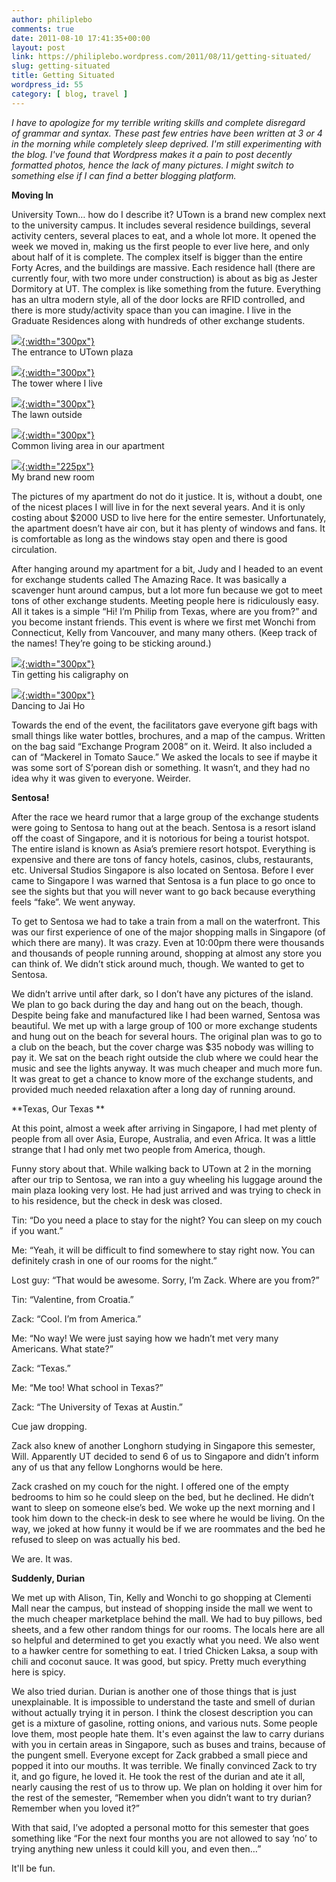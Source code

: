 ```yaml
---
author: philiplebo
comments: true
date: 2011-08-10 17:41:35+00:00
layout: post
link: https://philiplebo.wordpress.com/2011/08/11/getting-situated/
slug: getting-situated
title: Getting Situated
wordpress_id: 55
category: [ blog, travel ]
---
```




_I have to apologize for my terrible writing skills and complete disregard of grammar and syntax. These past few entries have been written at 3 or 4 in the morning while completely sleep deprived. I'm still experimenting with the blog. I've found that Wordpress makes it a pain to post decently formatted photos, hence the lack of many pictures. I might switch to something else if I can find a better blogging platform._

**Moving In**

University Town… how do I describe it? UTown is a brand new complex next to the university campus. It includes several residence buildings, several activity centers, several places to eat, and a whole lot more. It opened the week we moved in, making us the first people to ever live here, and only about half of it is complete. The complex itself is bigger than the entire Forty Acres, and the buildings are massive. Each residence hall (there are currently four, with two more under construction) is about as big as Jester Dormitory at UT. The complex is like something from the future. Everything has an ultra modern style, all of the door locks are RFID controlled, and there is more study/activity space than you can imagine. I live in the Graduate Residences along with hundreds of other exchange students.

[![](http://philiplebo.files.wordpress.com/2011/08/img_16391.jpg){:width="300px"}](http://philiplebo.files.wordpress.com/2011/08/img_16391.jpg)  
The entrance to UTown plaza

[![](http://philiplebo.files.wordpress.com/2011/08/img_1640.jpg){:width="300px"}](http://philiplebo.files.wordpress.com/2011/08/img_1640.jpg)  
The tower where I live

[![](http://philiplebo.files.wordpress.com/2011/08/img_1642.jpg){:width="300px"}](http://philiplebo.files.wordpress.com/2011/08/img_1642.jpg)  
The lawn outside

[![](http://philiplebo.files.wordpress.com/2011/08/img_16491.jpg){:width="300px"}](http://philiplebo.files.wordpress.com/2011/08/img_16491.jpg)  
Common living area in our apartment

[![](http://philiplebo.files.wordpress.com/2011/08/img_16531-e1312973247687.jpg){:width="225px"}](http://philiplebo.files.wordpress.com/2011/08/img_16531-e1312973247687.jpg)  
My brand new room

The pictures of my apartment do not do it justice. It is, without a doubt, one of the nicest places I will live in for the next several years. And it is only costing about $2000 USD to live here for the entire semester. Unfortunately, the apartment doesn’t have air con, but it has plenty of windows and fans. It is comfortable as long as the windows stay open and there is good circulation.

After hanging around my apartment for a bit, Judy and I headed to an event for exchange students called The Amazing Race. It was basically a scavenger hunt around campus, but a lot more fun because we got to meet tons of other exchange students. Meeting people here is ridiculously easy. All it takes is a simple “Hi! I’m Philip from Texas, where are you from?” and you become instant friends. This event is where we first met Wonchi from Connecticut, Kelly from Vancouver, and many many others. (Keep track of the names! They’re going to be sticking around.)

[![](http://philiplebo.files.wordpress.com/2011/08/img_16802.jpg){:width="300px"}](http://philiplebo.files.wordpress.com/2011/08/img_16802.jpg)  
Tin getting his caligraphy on

[![](http://philiplebo.files.wordpress.com/2011/08/img_16902.jpg){:width="300px"}](http://philiplebo.files.wordpress.com/2011/08/img_16902.jpg)  
Dancing to Jai Ho

Towards the end of the event, the facilitators gave everyone gift bags with small things like water bottles, brochures, and a map of the campus. Written on the bag said “Exchange Program 2008” on it. Weird. It also included a can of “Mackerel in Tomato Sauce.” We asked the locals to see if maybe it was some sort of S’porean dish or something. It wasn’t, and they had no idea why it was given to everyone. Weirder.

**Sentosa!**

After the race we heard rumor that a large group of the exchange students were going to Sentosa to hang out at the beach. Sentosa is a resort island off the coast of Singapore, and it is notorious for being a tourist hotspot. The entire island is known as Asia’s premiere resort hotspot. Everything is expensive and there are tons of fancy hotels, casinos, clubs, restaurants, etc. Universal Studios Singapore is also located on Sentosa. Before I ever came to Singapore I was warned that Sentosa is a fun place to go once to see the sights but that you will never want to go back because everything feels “fake”. We went anyway.

To get to Sentosa we had to take a train from a mall on the waterfront. This was our first experience of one of the major shopping malls in Singapore (of which there are many). It was crazy. Even at 10:00pm there were thousands and thousands of people running around, shopping at almost any store you can think of. We didn’t stick around much, though. We wanted to get to Sentosa.

We didn’t arrive until after dark, so I don’t have any pictures of the island. We plan to go back during the day and hang out on the beach, though. Despite being fake and manufactured like I had been warned, Sentosa was beautiful. We met up with a large group of 100 or more exchange students and hung out on the beach for several hours. The original plan was to go to a club on the beach, but the cover charge was $35 nobody was willing to pay it. We sat on the beach right outside the club where we could hear the music and see the lights anyway. It was much cheaper and much more fun. It was great to get a chance to know more of the exchange students, and provided much needed relaxation after a long day of running around.

**Texas, Our Texas **

At this point, almost a week after arriving in Singapore, I had met plenty of people from all over Asia, Europe, Australia, and even Africa. It was a little strange that I had only met two people from America, though.

Funny story about that. While walking back to UTown at 2 in the morning after our trip to Sentosa, we ran into a guy wheeling his luggage around the main plaza looking very lost. He had just arrived and was trying to check in to his residence, but the check in desk was closed.

Tin: “Do you need a place to stay for the night? You can sleep on my couch if you want.”

Me: “Yeah, it will be difficult to find somewhere to stay right now. You can definitely crash in one of our rooms for the night.”

Lost guy: “That would be awesome. Sorry, I’m Zack. Where are you from?”

Tin: “Valentine, from Croatia.”

Zack: “Cool. I’m from America.”

Me: “No way! We were just saying how we hadn’t met very many Americans. What state?”

Zack: “Texas.”

Me: “Me too! What school in Texas?”

Zack: “The University of Texas at Austin.”

Cue jaw dropping.

Zack also knew of another Longhorn studying in Singapore this semester, Will. Apparently UT decided to send 6 of us to Singapore and didn’t inform any of us that any fellow Longhorns would be here.

Zack crashed on my couch for the night. I offered one of the empty bedrooms to him so he could sleep on the bed, but he declined. He didn’t want to sleep on someone else’s bed. We woke up the next morning and I took him down to the check-in desk to see where he would be living. On the way, we joked at how funny it would be if we are roommates and the bed he refused to sleep on was actually his bed.

We are. It was.

**Suddenly, Durian**

We met up with Alison, Tin, Kelly and Wonchi to go shopping at Clementi Mall near the campus, but instead of shopping inside the mall we went to the much cheaper marketplace behind the mall. We had to buy pillows, bed sheets, and a few other random things for our rooms. The locals here are all so helpful and determined to get you exactly what you need. We also went to a hawker centre for something to eat. I tried Chicken Laksa, a soup with chili and coconut sauce. It was good, but spicy. Pretty much everything here is spicy.

We also tried durian. Durian is another one of those things that is just unexplainable. It is impossible to understand the taste and smell of durian without actually trying it in person. I think the closest description you can get is a mixture of gasoline, rotting onions, and various nuts. Some people love them, most people hate them. It's even against the law to carry durians with you in certain areas in Singapore, such as buses and trains, because of the pungent smell. Everyone except for Zack grabbed a small piece and popped it into our mouths. It was terrible. We finally convinced Zack to try it, and go figure, he loved it. He took the rest of the durian and ate it all, nearly causing the rest of us to throw up. We plan on holding it over him for the rest of the semester, “Remember when you didn’t want to try durian? Remember when you loved it?”

With that said, I’ve adopted a personal motto for this semester that goes something like “For the next four months you are not allowed to say ‘no’ to trying anything new unless it could kill you, and even then…”

It'll be fun.


